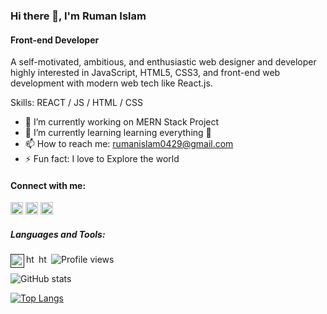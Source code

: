 ### Hi there 👋, I'm Ruman Islam
#### Front-end Developer

A self-motivated, ambitious, and enthusiastic web designer and developer highly interested in JavaScript, HTML5, CSS3, and front-end web development with modern web tech like React.js.

Skills:  REACT / JS / HTML / CSS

- 🔭 I’m currently working on MERN Stack Project 
- 🌱 I’m currently learning learning everything 🤣 
- 📫 How to reach me: rumanislam0429@gmail.com 
- ⚡ Fun fact: I love to Explore the world 

#### Connect with me:
[<img src='https://camo.githubusercontent.com/a0182f84f3e188a2e03f07520e29be1eccdd96e4182adcb829c8f1633354bba6/68747470733a2f2f696d672e736869656c64732e696f2f62616467652f2532302d436f6e6e6563742d626c61636b3f636f6c6f723d313431373141266c6162656c436f6c6f723d323132313231266c6f676f3d6c696e6b6564696e266c6f676f436f6c6f723d666666666666' alt='linkedin' height='20'>](https://www.linkedin.com/in/https://www.linkedin.com/in/ruman-islam-6a567016a//)
[<img src='https://camo.githubusercontent.com/f8bcf3653634baab9e8dd74834fc4ef118c31e7d1805024d4d76aaba6369656b/68747470733a2f2f696d672e736869656c64732e696f2f62616467652f2532302d466f6c6c6f772d626c61636b3f636f6c6f723d313431373141266c6162656c436f6c6f723d313937366432266c6f676f3d66616365626f6f6b266c6f676f436f6c6f723d666666666666' alt='facebook' height='20'>](https://www.facebook.com/https://www.facebook.com/zayedkhan.ruman) 
[<img src='https://www.kindpng.com/picc/m/336-3367824_cloud-network-logo-png-transparent-png.png' alt='website' height='20'>](https://portfolio-ec16e.web.app/)  

##### Languages and Tools:
<a href="">
    <img align="left" alt="html" width="22px" title="Visual Studio Code" src="https://raw.githubusercontent.com/prosany/prosany/main/images/visual-studio-code.svg" style="max-width: 100%;">
</a>
<a href="">
    <img align="left" alt="html" width="17px" title="HTML5" src="https://raw.githubusercontent.com/prosany/prosany/main/images/html5.svg" style="max-width: 100%;">
</a>
<a href="">
    <img align="left" alt="html" width="17px" title="CSS3" src="https://raw.githubusercontent.com/prosany/prosany/main/images/css-3.svg" style="max-width: 100%;">
</a>

![Profile views](https://gpvc.arturio.dev/Ruman-Islam)  

![GitHub stats](https://github-readme-stats.vercel.app/api?username=Ruman-Islam&show_icons=true&count_private=true)  

[![Top Langs](https://github-readme-stats.vercel.app/api/top-langs/?username=Ruman-Islam)](https://github.com/anuraghazra/github-readme-stats)

